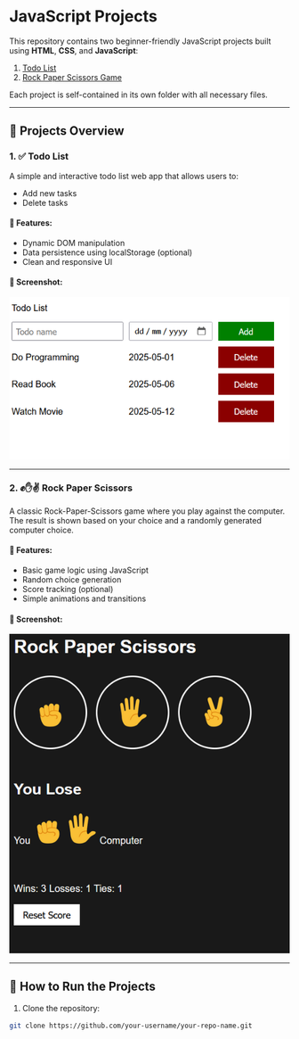 # JavaScript Projects

This repository contains two beginner-friendly JavaScript projects built using **HTML**, **CSS**, and **JavaScript**:

1. [Todo List](./todo-list)
2. [Rock Paper Scissors Game](./rock-paper-scissors)

Each project is self-contained in its own folder with all necessary files.

---

## 📁 Projects Overview

### 1. ✅ Todo List

A simple and interactive todo list web app that allows users to:
- Add new tasks
- Delete tasks

#### 🔧 Features:
- Dynamic DOM manipulation
- Data persistence using localStorage (optional)
- Clean and responsive UI

#### 📸 Screenshot:
![Todo List Screenshot](./todo-list/screenshot.png)

---

### 2. ✊✋✌️ Rock Paper Scissors

A classic Rock-Paper-Scissors game where you play against the computer. The result is shown based on your choice and a randomly generated computer choice.

#### 🔧 Features:
- Basic game logic using JavaScript
- Random choice generation
- Score tracking (optional)
- Simple animations and transitions

#### 📸 Screenshot:
![Rock Paper Scissors Screenshot](./rock-paper-scissors/screenshot.png)

---

## 🚀 How to Run the Projects

1. Clone the repository:

```bash
git clone https://github.com/your-username/your-repo-name.git
